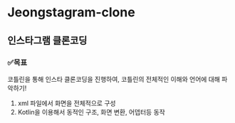 # Jeongstagram-clone

## 인스타그램 클론코딩
### ✅목표
코틀린을 통해 인스타 클론코딩을 진행하여, 코틀린의 전체적인 이해와 언어에 대해 파악하기!

1. xml 파일에서 화면을 전체적으로 구성
2. Kotlin을 이용해서 동적인 구조, 화면 변환, 어뎁터등 동작
